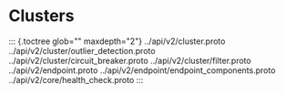 Clusters
========

::: {.toctree glob="" maxdepth="2"}
../api/v2/cluster.proto ../api/v2/cluster/outlier\_detection.proto
../api/v2/cluster/circuit\_breaker.proto ../api/v2/cluster/filter.proto
../api/v2/endpoint.proto ../api/v2/endpoint/endpoint\_components.proto
../api/v2/core/health\_check.proto
:::
